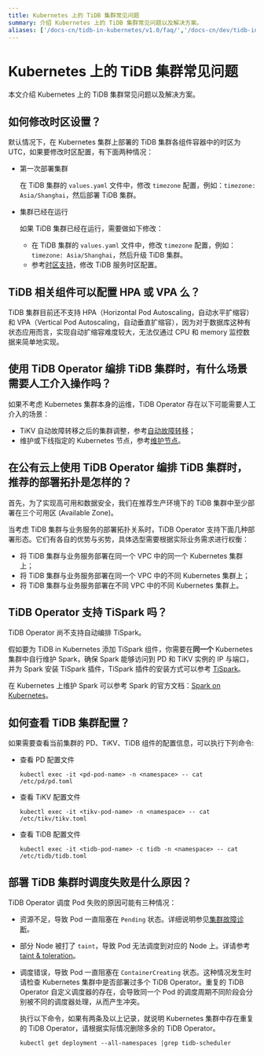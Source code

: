 ```yaml
---
title: Kubernetes 上的 TiDB 集群常见问题
summary: 介绍 Kubernetes 上的 TiDB 集群常见问题以及解决方案。
aliases: ['/docs-cn/tidb-in-kubernetes/v1.0/faq/','/docs-cn/dev/tidb-in-kubernetes/faq/','/docs-cn/v3.1/tidb-in-kubernetes/faq/','/docs-cn/v3.0/tidb-in-kubernetes/faq/']
---
```


# Kubernetes 上的 TiDB 集群常见问题

本文介绍 Kubernetes 上的 TiDB 集群常见问题以及解决方案。

## 如何修改时区设置？

默认情况下，在 Kubernetes 集群上部署的 TiDB 集群各组件容器中的时区为 UTC，如果要修改时区配置，有下面两种情况：

* 第一次部署集群

    在 TiDB 集群的 `values.yaml` 文件中，修改 `timezone` 配置，例如：`timezone: Asia/Shanghai`，然后部署 TiDB 集群。

* 集群已经在运行

    如果 TiDB 集群已经在运行，需要做如下修改：

    * 在 TiDB 集群的 `values.yaml` 文件中，修改 `timezone` 配置，例如：`timezone: Asia/Shanghai`，然后升级 TiDB 集群。
    * 参考[时区支持](https://pingcap.com/docs-cn/v3.0/how-to/configure/time-zone)，修改 TiDB 服务时区配置。

## TiDB 相关组件可以配置 HPA 或 VPA 么？

TiDB 集群目前还不支持 HPA（Horizontal Pod Autoscaling，自动水平扩缩容）和 VPA（Vertical Pod Autoscaling，自动垂直扩缩容），因为对于数据库这种有状态应用而言，实现自动扩缩容难度较大，无法仅通过 CPU 和 memory 监控数据来简单地实现。

## 使用 TiDB Operator 编排 TiDB 集群时，有什么场景需要人工介入操作吗？

如果不考虑 Kubernetes 集群本身的运维，TiDB Operator 存在以下可能需要人工介入的场景：

* TiKV 自动故障转移之后的集群调整，参考[自动故障转移](use-auto-failover.md)；
* 维护或下线指定的 Kubernetes 节点，参考[维护节点](maintain-a-kubernetes-node.md)。

## 在公有云上使用 TiDB Operator 编排 TiDB 集群时，推荐的部署拓扑是怎样的？

首先，为了实现高可用和数据安全，我们在推荐生产环境下的 TiDB 集群中至少部署在三个可用区 (Available Zone)。

当考虑 TiDB 集群与业务服务的部署拓扑关系时，TiDB Operator 支持下面几种部署形态。它们有各自的优势与劣势，具体选型需要根据实际业务需求进行权衡：

* 将 TiDB 集群与业务服务部署在同一个 VPC 中的同一个 Kubernetes 集群上；
* 将 TiDB 集群与业务服务部署在同一个 VPC 中的不同 Kubernetes 集群上；
* 将 TiDB 集群与业务服务部署在不同 VPC 中的不同 Kubernetes 集群上。

## TiDB Operator 支持 TiSpark 吗？

TiDB Operator 尚不支持自动编排 TiSpark。

假如要为 TiDB in Kubernetes 添加 TiSpark 组件，你需要在**同一个** Kubernetes 集群中自行维护 Spark，确保 Spark 能够访问到 PD 和 TiKV 实例的 IP 与端口，并为 Spark 安装 TiSpark 插件，TiSpark 插件的安装方式可以参考 [TiSpark](https://pingcap.com/docs-cn/v3.0/reference/tispark/#已有-Spark-集群的部署方式)。

在 Kubernetes 上维护 Spark 可以参考 Spark 的官方文档：[Spark on Kubernetes](http://spark.apache.org/docs/latest/running-on-kubernetes.html)。

## 如何查看 TiDB 集群配置？

如果需要查看当前集群的 PD、TiKV、TiDB 组件的配置信息，可以执行下列命令:

* 查看 PD 配置文件

    
    ```shell
    kubectl exec -it <pd-pod-name> -n <namespace> -- cat /etc/pd/pd.toml
    ```

* 查看 TiKV 配置文件

    
    ```shell
    kubectl exec -it <tikv-pod-name> -n <namespace> -- cat /etc/tikv/tikv.toml
    ```

* 查看 TiDB 配置文件

    
    ```shell
    kubectl exec -it <tidb-pod-name> -c tidb -n <namespace> -- cat /etc/tidb/tidb.toml
    ```

## 部署 TiDB 集群时调度失败是什么原因？

TiDB Operator 调度 Pod 失败的原因可能有三种情况：

* 资源不足，导致 Pod 一直阻塞在 `Pending` 状态。详细说明参见[集群故障诊断](troubleshoot.md)。

* 部分 Node 被打了 `taint`，导致 Pod 无法调度到对应的 Node 上。详请参考 [taint & toleration](https://kubernetes.io/docs/concepts/configuration/taint-and-toleration/)。

* 调度错误，导致 Pod 一直阻塞在 `ContainerCreating` 状态。这种情况发生时请检查 Kubernetes 集群中是否部署过多个 TiDB Operator。重复的 TiDB Operator 自定义调度器的存在，会导致同一个 Pod 的调度周期不同阶段会分别被不同的调度器处理，从而产生冲突。

    执行以下命令，如果有两条及以上记录，就说明 Kubernetes 集群中存在重复的 TiDB Operator，请根据实际情况删除多余的 TiDB Operator。

    
    ```shell
    kubectl get deployment --all-namespaces |grep tidb-scheduler
    ```
